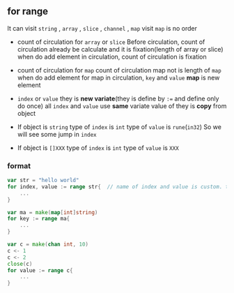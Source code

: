 ##  for range
It can visit `string` , `array` , `slice` , `channel` , `map` 
visit `map` is no order

* count of circulation for `array` or `slice` 
Before circulation, count of circulation already be calculate and it is fixation(length of array or slice)
when do add element in circulation, count of circulation is fixation

* count of circulation for `map` 
count of circulation map not is length of `map` 
when do add element for map in circulation, `key` and `value` **map** is new element

* `index` or `value` 
they is **new variate**(they is define by `:=` and define only do once) 
all `index` and `value` use **same** variate
value of they is **copy** from object

* If object is `string` 
type of `index` is `int` 
type of `value` is `rune`(`in32`)
So we will see some jump in `index` 

* If object is `[]XXX` 
type of `index` is `int` 
type of `value` is `XXX` 


###   format
```go
var str = "hello world"
for index, value := range str{	// name of index and value is custom. they is part variate
	...
}
```

```go
var ma = make(map[int]string)
for key := range ma{
	...
}
```

```go
var c = make(chan int, 10)
c <- 1
c <- 2
close(c)
for value := range c{
	...
}
```

